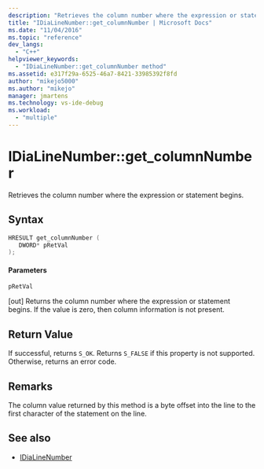 ```yaml
---
description: "Retrieves the column number where the expression or statement begins."
title: "IDiaLineNumber::get_columnNumber | Microsoft Docs"
ms.date: "11/04/2016"
ms.topic: "reference"
dev_langs:
  - "C++"
helpviewer_keywords:
  - "IDiaLineNumber::get_columnNumber method"
ms.assetid: e317f29a-6525-46a7-8421-33985392f8fd
author: "mikejo5000"
ms.author: "mikejo"
manager: jmartens
ms.technology: vs-ide-debug
ms.workload:
  - "multiple"
---
```

# IDiaLineNumber::get_columnNumber
Retrieves the column number where the expression or statement begins.

## Syntax

```cpp
HRESULT get_columnNumber ( 
   DWORD* pRetVal
);
```

#### Parameters
 `pRetVal`

[out] Returns the column number where the expression or statement begins. If the value is zero, then column information is not present.

## Return Value
 If successful, returns `S_OK`. Returns `S_FALSE` if this property is not supported. Otherwise, returns an error code.

## Remarks
 The column value returned by this method is a byte offset into the line to the first character of the statement on the line.

## See also
- [IDiaLineNumber](../../debugger/debug-interface-access/idialinenumber.md)
